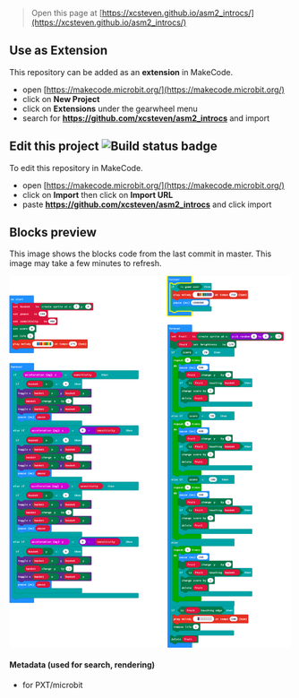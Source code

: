 
> Open this page at [https://xcsteven.github.io/asm2_introcs/](https://xcsteven.github.io/asm2_introcs/)

## Use as Extension

This repository can be added as an **extension** in MakeCode.

* open [https://makecode.microbit.org/](https://makecode.microbit.org/)
* click on **New Project**
* click on **Extensions** under the gearwheel menu
* search for **https://github.com/xcsteven/asm2_introcs** and import

## Edit this project ![Build status badge](https://github.com/xcsteven/asm2_introcs/workflows/MakeCode/badge.svg)

To edit this repository in MakeCode.

* open [https://makecode.microbit.org/](https://makecode.microbit.org/)
* click on **Import** then click on **Import URL**
* paste **https://github.com/xcsteven/asm2_introcs** and click import

## Blocks preview

This image shows the blocks code from the last commit in master.
This image may take a few minutes to refresh.

![A rendered view of the blocks](https://github.com/xcsteven/asm2_introcs/raw/master/.github/makecode/blocks.png)

#### Metadata (used for search, rendering)

* for PXT/microbit
<script src="https://makecode.com/gh-pages-embed.js"></script><script>makeCodeRender("{{ site.makecode.home_url }}", "{{ site.github.owner_name }}/{{ site.github.repository_name }}");</script>
